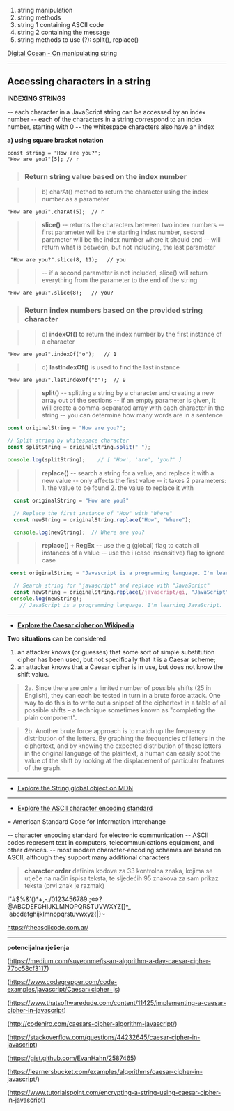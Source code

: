 1. string manipulation
2. string methods 
3. string 1 containing ASCII code
4. string 2 containing the message
5. string methods to use (?): split(), replace()



[Digital Ocean - On manipulating string](https://www.digitalocean.com/community/tutorials/how-to-index-split-and-manipulate-strings-in-javascript)

---

  ## Accessing characters in a string

  **INDEXING STRINGS**

  -- each character in a JavaScript string can be accessed by an index number
  -- each of the characters in a string correspond to an index number, starting with 0
  -- the whitespace characters also have an index
  
**a) using square bracket notation**
```
const string = "How are you?";
"How are you?"[5]; // r
```

>### Return string value based on the index number 

>>b) charAt() method to return the character using the index number as a parameter
```
"How are you?".charAt(5);  // r
```

>>**slice()**
-- returns the characters between two index numbers
-- first parameter will be the starting index number, second parameter will be the index number where it should end
-- will return what is between, but not including, the last parameter
```
 "How are you?".slice(8, 11);   // you
```

>>-- if a second parameter is not included, slice() will return everything from the parameter to the end of the string
```
"How are you?".slice(8);   // you?
```


>### Return index numbers based on the provided string character

>>c) **indexOf()** to return the index number by the first instance of a character

    "How are you?".indexOf("o");   // 1

>>d) **lastIndexOf()** is used to find the last instance

    "How are you?".lastIndexOf("o");  // 9



>>**split()**
  -- splitting a string by a character and creating a new array out of the sections
  -- if an empty parameter is given, it will create a comma-separated array with each character in the string
  -- you can determine how many words are in a sentence
  
```js
const originalString = "How are you?";

// Split string by whitespace character
const splitString = originalString.split(" ");

console.log(splitString);    // [ 'How', 'are', 'you?' ]
```


>>**replace()**
  -- search a string for a value, and replace it with a new value
  -- only affects the first value
  -- it takes 2 parameters: 
          1. the value to be found
          2. the value to replace it with
          
```js
  const originalString = "How are you?"

  // Replace the first instance of "How" with "Where"
  const newString = originalString.replace("How", "Where");

  console.log(newString);  // Where are you?
```

>>**replace() + RegEx**
-- use the g (global) flag to catch all instances of a value
-- use the i (case insensitive) flag to ignore case
```js
 const originalString = "Javascript is a programming language. I'm learning javascript."

  // Search string for "javascript" and replace with "JavaScript"
  const newString = originalString.replace(/javascript/gi, "JavaScript");
 console.log(newString);  
    // JavaScript is a programming language. I'm learning JavaScript.
```

***



 
* **[Explore the Caesar cipher on Wikipedia](https://en.wikipedia.org/wiki/Caesar_cipher)**


**Two situations** can be considered:

1. an attacker knows (or guesses) that some sort of simple substitution cipher has been used, but not specifically that it is a Caesar scheme;
2. an attacker knows that a Caesar cipher is in use, but does not know the shift value.

  >2a. Since there are only a limited number of possible shifts (25 in English), they can each be tested in turn in a brute force attack. 
  One way to do this is to write out a snippet of the ciphertext in a table of all possible shifts – a technique sometimes known as "completing the plain component".

  >2b. Another brute force approach is to match up the frequency distribution of the letters. By graphing the frequencies of letters in the ciphertext, and by knowing the expected distribution of those letters in the original language of the plaintext, a human can easily spot the value of the shift by looking at the displacement of particular features of the graph. 



---
* [Explore the String global object on MDN](https://developer.mozilla.org/en-US/docs/Web/JavaScript/Reference/Global_Objects/String)
---
* [Explore the ASCII character encoding standard](https://en.wikipedia.org/wiki/ASCII)

= American Standard Code for Information Interchange

-- character encoding standard for electronic communication
-- ASCII codes represent text in computers, telecommunications equipment, and other devices. 
-- most modern character-encoding schemes are based on ASCII, although they support many additional characters


>**character order**
definira kodove za 33 kontrolna znaka, kojima se utječe na način ispisa teksta, te sljedećih 95 znakova za sam prikaz teksta (prvi znak je razmak)

 !"#$%&'()*+,-./0123456789:;<=>?
@ABCDEFGHIJKLMNOPQRSTUVWXYZ[\]^_
`abcdefghijklmnopqrstuvwxyz{|}~

https://theasciicode.com.ar/



--- 

**potencijalna rješenja**

(https://medium.com/suyeonme/js-an-algorithm-a-day-caesar-cipher-77bc58cf3117)

(https://www.codegrepper.com/code-examples/javascript/Caesar+cipher+js)

(https://www.thatsoftwaredude.com/content/11425/implementing-a-caesar-cipher-in-javascript)

(http://codeniro.com/caesars-cipher-algorithm-javascript/)

(https://stackoverflow.com/questions/44232645/caesar-cipher-in-javascript)

(https://gist.github.com/EvanHahn/2587465)

(https://learnersbucket.com/examples/algorithms/caesar-cipher-in-javascript/)

(https://www.tutorialspoint.com/encrypting-a-string-using-caesar-cipher-in-javascript)